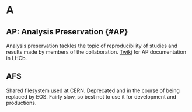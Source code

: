 # A

## AP: Analysis Preservation {#AP}

Analysis preservation tackles the topic of reproducibility of studies and results made by members of the collaboration.
[Twiki](https://twiki.cern.ch/twiki/bin/view/LHCb/AnalysisPreservationReproducibility) for AP documentation in LHCb.

## AFS

Shared filesystem used at CERN. Deprecated and in the course of being replaced by EOS. Fairly slow, so best not to use it for development and productions.
